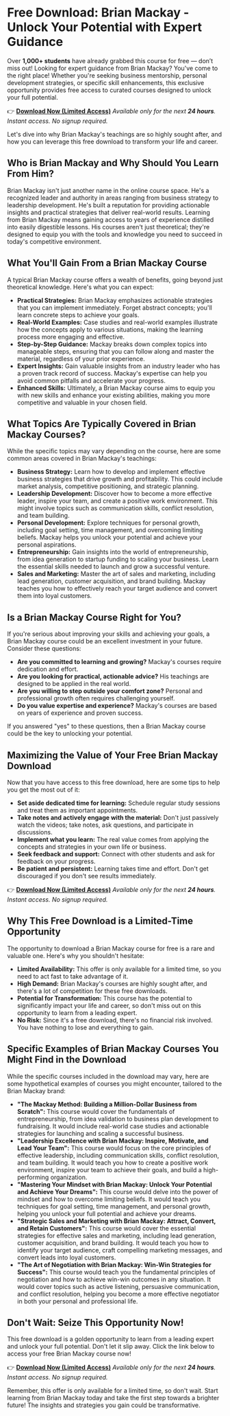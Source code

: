 # Free Download: Brian Mackay - Unlock Your Potential with Expert Guidance

Over **1,000+ students** have already grabbed this course for free — don’t miss out!
Looking for expert guidance from Brian Mackay? You've come to the right place! Whether you're seeking business mentorship, personal development strategies, or specific skill enhancements, this exclusive opportunity provides free access to curated courses designed to unlock your full potential.

👉 **[Download Now (Limited Access)](https://udemywork.com/brian-mackay)**
_Available only for the next **24 hours**. Instant access. No signup required._

Let's dive into why Brian Mackay's teachings are so highly sought after, and how you can leverage this free download to transform your life and career.

## Who is Brian Mackay and Why Should You Learn From Him?

Brian Mackay isn't just another name in the online course space. He's a recognized leader and authority in areas ranging from business strategy to leadership development. He's built a reputation for providing actionable insights and practical strategies that deliver real-world results. Learning from Brian Mackay means gaining access to years of experience distilled into easily digestible lessons. His courses aren't just theoretical; they're designed to equip you with the tools and knowledge you need to succeed in today's competitive environment.

## What You'll Gain From a Brian Mackay Course

A typical Brian Mackay course offers a wealth of benefits, going beyond just theoretical knowledge. Here's what you can expect:

*   **Practical Strategies:** Brian Mackay emphasizes actionable strategies that you can implement immediately. Forget abstract concepts; you'll learn concrete steps to achieve your goals.
*   **Real-World Examples:** Case studies and real-world examples illustrate how the concepts apply to various situations, making the learning process more engaging and effective.
*   **Step-by-Step Guidance:** Mackay breaks down complex topics into manageable steps, ensuring that you can follow along and master the material, regardless of your prior experience.
*   **Expert Insights:** Gain valuable insights from an industry leader who has a proven track record of success. Mackay's expertise can help you avoid common pitfalls and accelerate your progress.
*   **Enhanced Skills:** Ultimately, a Brian Mackay course aims to equip you with new skills and enhance your existing abilities, making you more competitive and valuable in your chosen field.

## What Topics Are Typically Covered in Brian Mackay Courses?

While the specific topics may vary depending on the course, here are some common areas covered in Brian Mackay's teachings:

*   **Business Strategy:** Learn how to develop and implement effective business strategies that drive growth and profitability. This could include market analysis, competitive positioning, and strategic planning.
*   **Leadership Development:** Discover how to become a more effective leader, inspire your team, and create a positive work environment. This might involve topics such as communication skills, conflict resolution, and team building.
*   **Personal Development:** Explore techniques for personal growth, including goal setting, time management, and overcoming limiting beliefs. Mackay helps you unlock your potential and achieve your personal aspirations.
*   **Entrepreneurship:** Gain insights into the world of entrepreneurship, from idea generation to startup funding to scaling your business. Learn the essential skills needed to launch and grow a successful venture.
*   **Sales and Marketing:** Master the art of sales and marketing, including lead generation, customer acquisition, and brand building. Mackay teaches you how to effectively reach your target audience and convert them into loyal customers.

## Is a Brian Mackay Course Right for You?

If you're serious about improving your skills and achieving your goals, a Brian Mackay course could be an excellent investment in your future. Consider these questions:

*   **Are you committed to learning and growing?** Mackay's courses require dedication and effort.
*   **Are you looking for practical, actionable advice?** His teachings are designed to be applied in the real world.
*   **Are you willing to step outside your comfort zone?** Personal and professional growth often requires challenging yourself.
*   **Do you value expertise and experience?** Mackay's courses are based on years of experience and proven success.

If you answered "yes" to these questions, then a Brian Mackay course could be the key to unlocking your potential.

## Maximizing the Value of Your Free Brian Mackay Download

Now that you have access to this free download, here are some tips to help you get the most out of it:

*   **Set aside dedicated time for learning:** Schedule regular study sessions and treat them as important appointments.
*   **Take notes and actively engage with the material:** Don't just passively watch the videos; take notes, ask questions, and participate in discussions.
*   **Implement what you learn:** The real value comes from applying the concepts and strategies in your own life or business.
*   **Seek feedback and support:** Connect with other students and ask for feedback on your progress.
*   **Be patient and persistent:** Learning takes time and effort. Don't get discouraged if you don't see results immediately.

👉 **[Download Now (Limited Access)](https://udemywork.com/brian-mackay)**
_Available only for the next **24 hours**. Instant access. No signup required._

## Why This Free Download is a Limited-Time Opportunity

The opportunity to download a Brian Mackay course for free is a rare and valuable one. Here's why you shouldn't hesitate:

*   **Limited Availability:** This offer is only available for a limited time, so you need to act fast to take advantage of it.
*   **High Demand:** Brian Mackay's courses are highly sought after, and there's a lot of competition for these free downloads.
*   **Potential for Transformation:** This course has the potential to significantly impact your life and career, so don't miss out on this opportunity to learn from a leading expert.
*   **No Risk:** Since it's a free download, there's no financial risk involved. You have nothing to lose and everything to gain.

## Specific Examples of Brian Mackay Courses You Might Find in the Download

While the specific courses included in the download may vary, here are some hypothetical examples of courses you might encounter, tailored to the Brian Mackay brand:

*   **"The Mackay Method: Building a Million-Dollar Business from Scratch":** This course would cover the fundamentals of entrepreneurship, from idea validation to business plan development to fundraising. It would include real-world case studies and actionable strategies for launching and scaling a successful business.
*   **"Leadership Excellence with Brian Mackay: Inspire, Motivate, and Lead Your Team":** This course would focus on the core principles of effective leadership, including communication skills, conflict resolution, and team building. It would teach you how to create a positive work environment, inspire your team to achieve their goals, and build a high-performing organization.
*   **"Mastering Your Mindset with Brian Mackay: Unlock Your Potential and Achieve Your Dreams":** This course would delve into the power of mindset and how to overcome limiting beliefs. It would teach you techniques for goal setting, time management, and personal growth, helping you unlock your full potential and achieve your dreams.
*   **"Strategic Sales and Marketing with Brian Mackay: Attract, Convert, and Retain Customers":** This course would cover the essential strategies for effective sales and marketing, including lead generation, customer acquisition, and brand building. It would teach you how to identify your target audience, craft compelling marketing messages, and convert leads into loyal customers.
*   **"The Art of Negotiation with Brian Mackay: Win-Win Strategies for Success":** This course would teach you the fundamental principles of negotiation and how to achieve win-win outcomes in any situation. It would cover topics such as active listening, persuasive communication, and conflict resolution, helping you become a more effective negotiator in both your personal and professional life.

## Don't Wait: Seize This Opportunity Now!

This free download is a golden opportunity to learn from a leading expert and unlock your full potential. Don't let it slip away. Click the link below to access your free Brian Mackay course now!

👉 **[Download Now (Limited Access)](https://udemywork.com/brian-mackay)**
_Available only for the next **24 hours**. Instant access. No signup required._

Remember, this offer is only available for a limited time, so don't wait. Start learning from Brian Mackay today and take the first step towards a brighter future! The insights and strategies you gain could be transformative.
